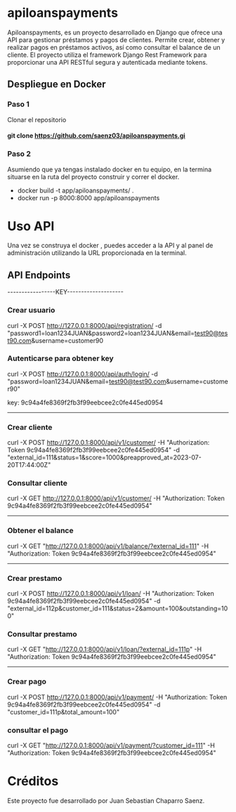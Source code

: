 # apiloanspayments
Apiloanspayments, es un proyecto desarrollado en Django que ofrece una API para gestionar préstamos y pagos de clientes. Permite crear, obtener y realizar pagos en préstamos activos, así como consultar el balance de un cliente. El proyecto utiliza el framework Django Rest Framework para proporcionar una API RESTful segura y autenticada mediante tokens.

## Despliegue en Docker
### Paso 1
Clonar el repositorio

#### git clone https://github.com/saenz03/apiloanspayments.gi

### Paso 2
Asumiendo que ya tengas instalado docker en tu equipo, en la termina situarse en la ruta del proyecto construir y correr el docker.
- docker build -t app/apiloanspayments/ .
- docker run -p 8000:8000 app/apiloanspayments


# Uso API
Una vez se construya el docker , puedes acceder a la API y al panel de administración utilizando la URL proporcionada en la terminal.

## API Endpoints

-----------------KEY--------------------
### Crear usuario

curl -X POST http://127.0.0.1:8000/api/registration/ -d "password1=loan1234JUAN&password2=loan1234JUAN&email=test90@test90.com&username=customer90

### Autenticarse para obtener key

curl -X POST http://127.0.0.1:8000/api/auth/login/ -d "password=loan1234JUAN&email=test90@test90.com&username=customer90"

key: 9c94a4fe8369f2fb3f99eebcee2c0fe445ed0954

---------------------------------------
### Crear cliente

curl -X POST http://127.0.0.1:8000/api/v1/customer/ -H "Authorization: Token 9c94a4fe8369f2fb3f99eebcee2c0fe445ed0954" -d "external_id=111&status=1&score=1000&preapproved_at=2023-07-20T17:44:00Z"

### Consultar cliente

curl -X GET http://127.0.0.1:8000/api/v1/customer/ -H "Authorization: Token 9c94a4fe8369f2fb3f99eebcee2c0fe445ed0954"

---------------------------------------

### Obtener el balance

curl -X GET "http://127.0.0.1:8000/api/v1/balance/?external_id=111" -H "Authorization: Token 9c94a4fe8369f2fb3f99eebcee2c0fe445ed0954"

---------------------------------------

### Crear prestamo

curl -X POST http://127.0.0.1:8000/api/v1/loan/ -H "Authorization: Token 9c94a4fe8369f2fb3f99eebcee2c0fe445ed0954" -d "external_id=112p&customer_id=111&status=2&amount=100&outstanding=100"

### Consultar prestamo

curl -X GET "http://127.0.0.1:8000/api/v1/loan/?external_id=111p" -H "Authorization: Token 9c94a4fe8369f2fb3f99eebcee2c0fe445ed0954"

---------------------------------------
### Crear pago

curl -X POST http://127.0.0.1:8000/api/v1/payment/ -H "Authorization: Token 9c94a4fe8369f2fb3f99eebcee2c0fe445ed0954" -d "customer_id=111p&total_amount=100"

### consultar el pago

curl -X GET "http://127.0.0.1:8000/api/v1/payment/?customer_id=111" -H "Authorization: Token 9c94a4fe8369f2fb3f99eebcee2c0fe445ed0954"

# Créditos
Este proyecto fue desarrollado por Juan Sebastian Chaparro Saenz.
